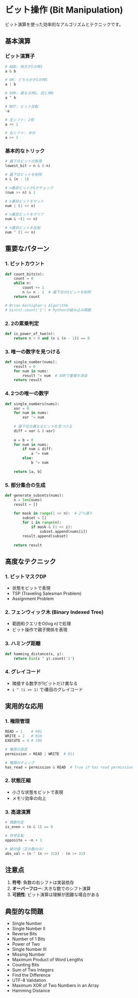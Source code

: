 # ビット操作 (Bit Manipulation)

ビット演算を使った効率的なアルゴリズムとテクニックです。

## 基本演算

### ビット演算子

```python
# AND: 両方が1の時1
a & b

# OR: どちらかが1の時1  
a | b

# XOR: 異なる時1、同じ時0
a ^ b

# NOT: ビット反転
~a

# 左シフト: 2倍
a << 1

# 右シフト: 半分
a >> 1
```

### 基本的なトリック

```python
# 最下位ビットの取得
lowest_bit = n & (-n)

# 最下位ビットを削除
n & (n - 1)

# n番目ビットが1かチェック
(num >> n) & 1

# n番目ビットをセット
num | (1 << n)

# n番目ビットをクリア
num & ~(1 << n)

# n番目ビットを反転
num ^ (1 << n)
```

## 重要なパターン

### 1. ビットカウント

```python
def count_bits(n):
    count = 0
    while n:
        count += 1
        n &= n - 1  # 最下位の1ビットを削除
    return count

# Brian Kernighan's Algorithm
# bin(n).count('1') # Pythonの組み込み関数
```

### 2. 2の累乗判定

```python
def is_power_of_two(n):
    return n > 0 and (n & (n - 1)) == 0
```

### 3. 唯一の数字を見つける

```python
def single_number(nums):
    result = 0
    for num in nums:
        result ^= num  # XORで重複を消去
    return result
```

### 4. 2つの唯一の数字

```python
def single_numbers(nums):
    xor = 0
    for num in nums:
        xor ^= num
    
    # 最下位の異なるビットを見つける
    diff = xor & (-xor)
    
    a = b = 0
    for num in nums:
        if num & diff:
            a ^= num
        else:
            b ^= num
    
    return [a, b]
```

### 5. 部分集合の生成

```python
def generate_subsets(nums):
    n = len(nums)
    result = []
    
    for mask in range(1 << n):  # 2^n通り
        subset = []
        for i in range(n):
            if mask & (1 << i):
                subset.append(nums[i])
        result.append(subset)
    
    return result
```

## 高度なテクニック

### 1. ビットマスクDP

- 状態をビットで表現
- TSP (Traveling Salesman Problem)
- Assignment Problem

### 2. フェンウィック木 (Binary Indexed Tree)

- 範囲和クエリをO(log n)で処理
- ビット操作で親子関係を表現

### 3. ハミング距離

```python
def hamming_distance(x, y):
    return bin(x ^ y).count('1')
```

### 4. グレイコード

- 隣接する数字が1ビットだけ異なる
- `i ^ (i >> 1)` でi番目のグレイコード

## 実用的な応用

### 1. 権限管理

```python
READ = 1    # 001
WRITE = 2   # 010
EXECUTE = 4 # 100

# 権限の設定
permission = READ | WRITE  # 011

# 権限のチェック
has_read = permission & READ  # True if has read permission
```

### 2. 状態圧縮

- 小さな状態をビットで表現
- メモリ効率の向上

### 3. 高速演算

```python
# 偶数判定
is_even = (n & 1) == 0

# 符号反転
opposite = ~n + 1

# 絶対値（正の数のみ）
abs_val = (n ^ (n >> 31)) - (n >> 31)
```

## 注意点

1. **符号**: 負数の右シフトは実装依存
2. **オーバーフロー**: 大きな数でのシフト演算
3. **可読性**: ビット演算は理解が困難な場合がある

## 典型的な問題

-  Single Number
-  Single Number II
-  Reverse Bits
-  Number of 1 Bits
-  Power of Two
-  Single Number III
-  Missing Number
-  Maximum Product of Word Lengths
-  Counting Bits
-  Sum of Two Integers
-  Find the Difference
-  UTF-8 Validation
-  Maximum XOR of Two Numbers in an Array
-  Hamming Distance
